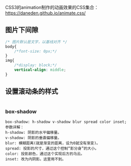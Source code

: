 CSS3的animation制作的动画效果的CSS集合：https://daneden.github.io/animate.css/

## 图片下间隙

```css
/* 图片默认是文字，以基线对齐 */
body{
    /*font-size: 0px;*/
}
img{
    /*display: block;*/
    vertical-align: middle;
}
```

## 设置滚动条的样式

```css

```

### box-shadow

```
box-shadow: h-shadow v-shadow blur spread color inset;
参数详解：
h-shadow: 阴影的水平偏移量。
v-shadow: 阴影的垂直偏移量。
blur: 模糊距离(就是渐变的距离，设为0就没有渐变)。
spread: 投影的尺寸，通过这个控制“影分身”的大小。
color: 投影颜色，通过这个实现后方的乌云。
inset: 改为内阴影。这里用不到。
```


